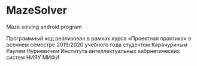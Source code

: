 # MazeSolver
Maze solving android program

Программный код реализован в рамках курса «Проектная практика» в осеннем семестре 2019/2020 учебного года студентом Карачуриным Раулем Нуриевичем Института интеллектуальных кибрнетических систем НИЯУ МИФИ
